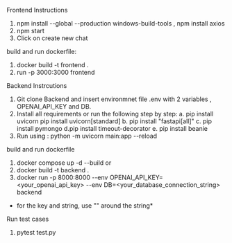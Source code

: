 Frontend Instructions

1. npm install --global --production windows-build-tools , npm install axios
2. npm start
3. Click on create new chat

build and run dockerfile:
1. docker build -t frontend .  
2. run -p 3000:3000 frontend 

Backend Instrcutions

1. Git clone Backend and insert environmnet file .env with 2 variables , OPENAI_API_KEY and DB. 
2. Install all requirements or run the following step by step:
a. pip install uvicorn pip install uvicorn[standard]
b. pip install "fastapi[all]"
c. pip install pymongo
d.pip install timeout-decorator
e. pip install beanie
4. Run using : python -m uvicorn main:app --reload

build and run dockerfile
1. docker compose up -d --build
or 
1. docker build -t backend .
2. docker run -p 8000:8000 --env OPENAI_API_KEY=<your_openai_api_key> --env DB=<your_database_connection_string> backend
* for the key and string, use "" around the string*

Run test cases
1. pytest test.py 
